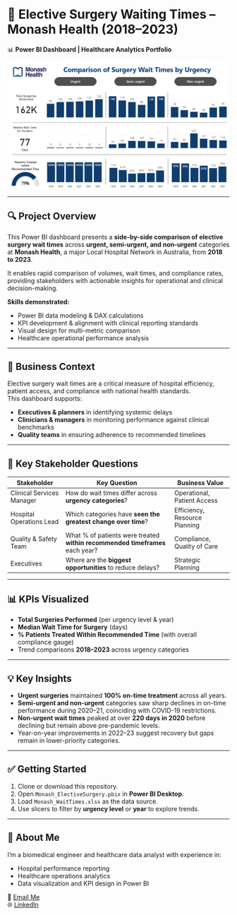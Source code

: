 # 🏥 Elective Surgery Waiting Times – Monash Health (2018–2023)

📊 **Power BI Dashboard | Healthcare Analytics Portfolio**

![Dashboard Screenshot](./Dashboard-Preview.png)  

---

## 🔍 Project Overview

This Power BI dashboard presents a **side-by-side comparison of elective surgery wait times** across **urgent, semi-urgent, and non-urgent** categories at **Monash Health**, a major Local Hospital Network in Australia, from **2018 to 2023**.  

It enables rapid comparison of volumes, wait times, and compliance rates, providing stakeholders with actionable insights for operational and clinical decision-making.  

**Skills demonstrated:**
- Power BI data modeling & DAX calculations  
- KPI development & alignment with clinical reporting standards  
- Visual design for multi-metric comparison  
- Healthcare operational performance analysis  

---

## 🏥 Business Context

Elective surgery wait times are a critical measure of hospital efficiency, patient access, and compliance with national health standards.  
This dashboard supports:
- **Executives & planners** in identifying systemic delays  
- **Clinicians & managers** in monitoring performance against clinical benchmarks  
- **Quality teams** in ensuring adherence to recommended timelines  

---

## 🎯 Key Stakeholder Questions

| Stakeholder                | Key Question                                                                   | Business Value                  |
|---------------------------|--------------------------------------------------------------------------------|----------------------------------|
| Clinical Services Manager | How do wait times differ across **urgency categories**?                         | Operational, Patient Access     |
| Hospital Operations Lead  | Which categories have **seen the greatest change over time**?                   | Efficiency, Resource Planning   |
| Quality & Safety Team     | What % of patients were treated **within recommended timeframes** each year?    | Compliance, Quality of Care     |
| Executives                | Where are the **biggest opportunities** to reduce delays?                       | Strategic Planning              |

---

## 📊 KPIs Visualized

- **Total Surgeries Performed** (per urgency level & year)  
- **Median Wait Time for Surgery** (days)  
- **% Patients Treated Within Recommended Time** (with overall compliance gauge)  
- Trend comparisons **2018–2023** across urgency categories  

---

## 💡 Key Insights

- **Urgent surgeries** maintained **100% on-time treatment** across all years.  
- **Semi-urgent and non-urgent** categories saw sharp declines in on-time performance during 2020–21, coinciding with COVID-19 restrictions.  
- **Non-urgent wait times** peaked at over **220 days in 2020** before declining but remain above pre-pandemic levels.  
- Year-on-year improvements in 2022–23 suggest recovery but gaps remain in lower-priority categories.  

---

## ✅ Getting Started

1. Clone or download this repository.  
2. Open `Monash_ElectiveSurgery.pbix` in **Power BI Desktop**.  
3. Load `Monash_WaitTimes.xlsx` as the data source.  
4. Use slicers to filter by **urgency level** or **year** to explore trends.  

---

## 📌 About Me

I’m a biomedical engineer and healthcare data analyst with experience in:
- Hospital performance reporting  
- Healthcare operations analytics  
- Data visualization and KPI design in Power BI  

📧 [Email Me](mailto:your.email@example.com)  
🌐 [LinkedIn](https://www.linkedin.com/in/your-profile)  

